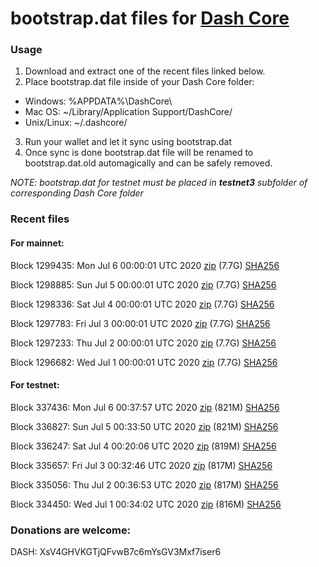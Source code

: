 # bootstrap.dat files for [Dash Core](https://github.com/dashpay/dash)

### Usage

1. Download and extract one of the recent files linked below.
2. Place bootstrap.dat file inside of your Dash Core folder:
 - Windows: %APPDATA%\DashCore\
 - Mac OS: ~/Library/Application Support/DashCore/
 - Unix/Linux: ~/.dashcore/
3. Run your wallet and let it sync using bootstrap.dat
4. Once sync is done bootstrap.dat file will be renamed to bootstrap.dat.old automagically and can be safely removed.

_NOTE: bootstrap.dat for testnet must be placed in **testnet3** subfolder of corresponding Dash Core folder_

### Recent files

#### For mainnet:

Block 1299435: Mon Jul  6 00:00:01 UTC 2020 [zip](https://dash-bootstrap.ams3.digitaloceanspaces.com/mainnet/2020-07-06/bootstrap.dat.zip) (7.7G) [SHA256](https://dash-bootstrap.ams3.digitaloceanspaces.com/mainnet/2020-07-06/sha256.txt)

Block 1298885: Sun Jul  5 00:00:01 UTC 2020 [zip](https://dash-bootstrap.ams3.digitaloceanspaces.com/mainnet/2020-07-05/bootstrap.dat.zip) (7.7G) [SHA256](https://dash-bootstrap.ams3.digitaloceanspaces.com/mainnet/2020-07-05/sha256.txt)

Block 1298336: Sat Jul  4 00:00:01 UTC 2020 [zip](https://dash-bootstrap.ams3.digitaloceanspaces.com/mainnet/2020-07-04/bootstrap.dat.zip) (7.7G) [SHA256](https://dash-bootstrap.ams3.digitaloceanspaces.com/mainnet/2020-07-04/sha256.txt)

Block 1297783: Fri Jul  3 00:00:01 UTC 2020 [zip](https://dash-bootstrap.ams3.digitaloceanspaces.com/mainnet/2020-07-03/bootstrap.dat.zip) (7.7G) [SHA256](https://dash-bootstrap.ams3.digitaloceanspaces.com/mainnet/2020-07-03/sha256.txt)

Block 1297233: Thu Jul  2 00:00:01 UTC 2020 [zip](https://dash-bootstrap.ams3.digitaloceanspaces.com/mainnet/2020-07-02/bootstrap.dat.zip) (7.7G) [SHA256](https://dash-bootstrap.ams3.digitaloceanspaces.com/mainnet/2020-07-02/sha256.txt)

Block 1296682: Wed Jul  1 00:00:01 UTC 2020 [zip](https://dash-bootstrap.ams3.digitaloceanspaces.com/mainnet/2020-07-01/bootstrap.dat.zip) (7.7G) [SHA256](https://dash-bootstrap.ams3.digitaloceanspaces.com/mainnet/2020-07-01/sha256.txt)


#### For testnet:

Block 337436: Mon Jul  6 00:37:57 UTC 2020 [zip](https://dash-bootstrap.ams3.digitaloceanspaces.com/testnet/2020-07-06/bootstrap.dat.zip) (821M) [SHA256](https://dash-bootstrap.ams3.digitaloceanspaces.com/testnet/2020-07-06/sha256.txt)

Block 336827: Sun Jul  5 00:33:50 UTC 2020 [zip](https://dash-bootstrap.ams3.digitaloceanspaces.com/testnet/2020-07-05/bootstrap.dat.zip) (821M) [SHA256](https://dash-bootstrap.ams3.digitaloceanspaces.com/testnet/2020-07-05/sha256.txt)

Block 336247: Sat Jul  4 00:20:06 UTC 2020 [zip](https://dash-bootstrap.ams3.digitaloceanspaces.com/testnet/2020-07-04/bootstrap.dat.zip) (819M) [SHA256](https://dash-bootstrap.ams3.digitaloceanspaces.com/testnet/2020-07-04/sha256.txt)

Block 335657: Fri Jul  3 00:32:46 UTC 2020 [zip](https://dash-bootstrap.ams3.digitaloceanspaces.com/testnet/2020-07-03/bootstrap.dat.zip) (817M) [SHA256](https://dash-bootstrap.ams3.digitaloceanspaces.com/testnet/2020-07-03/sha256.txt)

Block 335056: Thu Jul  2 00:36:53 UTC 2020 [zip](https://dash-bootstrap.ams3.digitaloceanspaces.com/testnet/2020-07-02/bootstrap.dat.zip) (817M) [SHA256](https://dash-bootstrap.ams3.digitaloceanspaces.com/testnet/2020-07-02/sha256.txt)

Block 334450: Wed Jul  1 00:34:02 UTC 2020 [zip](https://dash-bootstrap.ams3.digitaloceanspaces.com/testnet/2020-07-01/bootstrap.dat.zip) (816M) [SHA256](https://dash-bootstrap.ams3.digitaloceanspaces.com/testnet/2020-07-01/sha256.txt)


### Donations are welcome:

DASH: XsV4GHVKGTjQFvwB7c6mYsGV3Mxf7iser6
